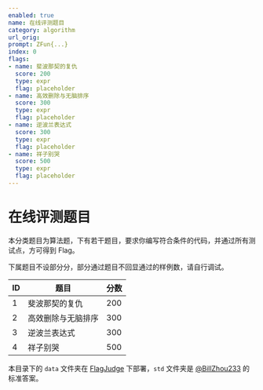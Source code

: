 ```yaml
---
enabled: true
name: 在线评测题目
category: algorithm
url_orig: 
prompt: ZFun{...}
index: 0
flags:
- name: 斐波那契的复仇
  score: 200
  type: expr
  flag: placeholder
- name: 高效删除与无脑排序
  score: 300
  type: expr
  flag: placeholder
- name: 逆波兰表达式
  score: 300
  type: expr
  flag: placeholder
- name: 祥子别哭
  score: 500
  type: expr
  flag: placeholder
---
```


# 在线评测题目

本分类题目为算法题，下有若干题目，要求你编写符合条件的代码，并通过所有测试点，方可得到 Flag。

下属题目不设部分分，部分通过题目不回显通过的样例数，请自行调试。

| ID  | 题目               | 分数 |
| --- | ------------------ | ---- |
| 1   | 斐波那契的复仇     | 200  |
| 2   | 高效删除与无脑排序 | 300  |
| 3   | 逆波兰表达式       | 300  |
| 4   | 祥子别哭           | 500  |

本目录下的 `data` 文件夹在 [FlagJudge](https://github.com/ZeroAurora/FlagJudge) 下部署，`std` 文件夹是 [@BillZhou233](https://github.com/BillZhou233) 的标准答案。
